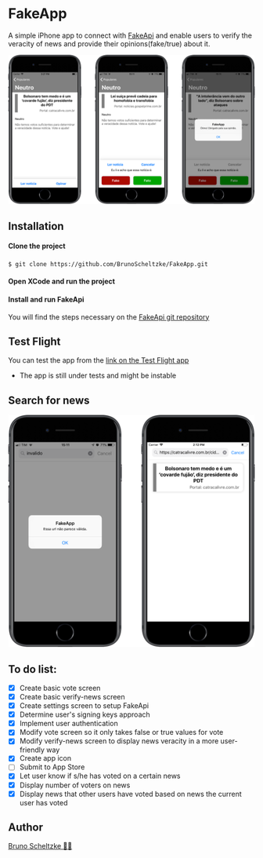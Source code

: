 # FakeApp

A simple iPhone app to connect with [FakeApi](https://github.com/BrunoScheltzke/FakeAPI) and enable users to verify the veracity of news and provide their opinions(fake/true) about it.

<img src="https://github.com/BrunoScheltzke/FakeApp/blob/master/votoemnoticia.png" width="700">

## Installation
#### Clone the project
`$ git clone https://github.com/BrunoScheltzke/FakeApp.git`

#### Open XCode and run the project

#### Install and run FakeApi
You will find the steps necessary on the [FakeApi git repository](https://github.com/BrunoScheltzke/FakeAPI)

## Test Flight
You can test the app from the [link on the Test Flight app](https://testflight.apple.com/join/0l2K5X3K)
 * The app is still under tests and might be instable

## Search for news
<img src="https://github.com/BrunoScheltzke/FakeApp/blob/master/pesquisapornoticia.png" width="700">

## To do list:
- [x] Create basic vote screen
- [x] Create basic verify-news screen
- [x] Create settings screen to setup FakeApi
- [x] Determine user's signing keys approach
- [x] Implement user authentication
- [x] Modify vote screen so it only takes false or true values for vote
- [x] Modify verify-news screen to display news veracity in a more user-friendly way
- [x] Create app icon
- [ ] Submit to App Store
- [x] Let user know if s/he has voted on a certain news
- [x] Display number of voters on news
- [x] Display news that other users have voted based on news the current user has voted

## Author
[Bruno Scheltzke 🙋‍♂️](https://www.linkedin.com/in/brunoscheltzke/)
